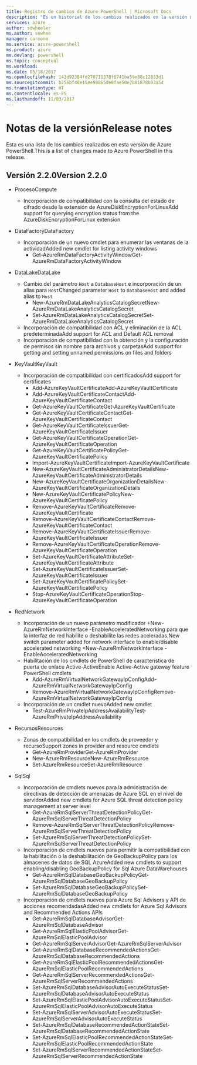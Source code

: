 ```yaml
---
title: Registro de cambios de Azure PowerShell | Microsoft Docs
description: "Es un historial de los cambios realizados en la versión más reciente de Azure PowerShell."
services: azure
author: sdwheeler
ms.author: sewhee
manager: carmonm
ms.service: azure-powershell
ms.product: azure
ms.devlang: powershell
ms.topic: conceptual
ms.workload: 
ms.date: 05/18/2017
ms.openlocfilehash: 143d92384fd270711378f6741ba59e88c12833d1
ms.sourcegitcommit: b256bf48e15ee98865de0fae50e7b81878b03a54
ms.translationtype: HT
ms.contentlocale: es-ES
ms.lasthandoff: 11/03/2017
---
```

# <a name="release-notes"></a><span data-ttu-id="01432-103">Notas de la versión</span><span class="sxs-lookup"><span data-stu-id="01432-103">Release notes</span></span>

<span data-ttu-id="01432-104">Esta es una lista de los cambios realizados en esta versión de Azure PowerShell.</span><span class="sxs-lookup"><span data-stu-id="01432-104">This is a list of changes made to Azure PowerShell in this release.</span></span>

## <a name="version-220"></a><span data-ttu-id="01432-105">Versión 2.2.0</span><span class="sxs-lookup"><span data-stu-id="01432-105">Version 2.2.0</span></span>
* <span data-ttu-id="01432-106">Proceso</span><span class="sxs-lookup"><span data-stu-id="01432-106">Compute</span></span>
  - <span data-ttu-id="01432-107">Incorporación de compatibilidad con la consulta del estado de cifrado desde la extensión de AzureDiskEncryptionForLinux</span><span class="sxs-lookup"><span data-stu-id="01432-107">Add support for querying encryption status from the AzureDiskEncryptionForLinux extension</span></span>
* <span data-ttu-id="01432-108">DataFactory</span><span class="sxs-lookup"><span data-stu-id="01432-108">DataFactory</span></span>
  - <span data-ttu-id="01432-109">Incorporación de un nuevo cmdlet para enumerar las ventanas de la actividad</span><span class="sxs-lookup"><span data-stu-id="01432-109">Added new cmdlet for listing activity windows</span></span>
    + <span data-ttu-id="01432-110">Get-AzureRmDataFactoryActivityWindow</span><span class="sxs-lookup"><span data-stu-id="01432-110">Get-AzureRmDataFactoryActivityWindow</span></span>
* <span data-ttu-id="01432-111">DataLake</span><span class="sxs-lookup"><span data-stu-id="01432-111">DataLake</span></span>
  - <span data-ttu-id="01432-112">Cambio del parámetro `Host` a `DatabaseHost` e incorporación de un alias para `Host`</span><span class="sxs-lookup"><span data-stu-id="01432-112">Changed parameter `Host` to `DatabaseHost` and added alias to `Host`</span></span>
    + <span data-ttu-id="01432-113">New-AzureRmDataLakeAnalyticsCatalogSecret</span><span class="sxs-lookup"><span data-stu-id="01432-113">New-AzureRmDataLakeAnalyticsCatalogSecret</span></span>
    + <span data-ttu-id="01432-114">Set-AzureRmDataLakeAnalyticsCatalogSecret</span><span class="sxs-lookup"><span data-stu-id="01432-114">Set-AzureRmDataLakeAnalyticsCatalogSecret</span></span>
  - <span data-ttu-id="01432-115">Incorporación de compatibilidad con ACL y eliminación de la ACL predeterminada</span><span class="sxs-lookup"><span data-stu-id="01432-115">Add support for ACL and Default ACL removal</span></span>
  - <span data-ttu-id="01432-116">Incorporación de compatibilidad con la obtención y la configuración de permisos sin nombre para archivos y carpetas</span><span class="sxs-lookup"><span data-stu-id="01432-116">Add support for getting and setting unnamed permissions on files and folders</span></span>
* <span data-ttu-id="01432-117">KeyVault</span><span class="sxs-lookup"><span data-stu-id="01432-117">KeyVault</span></span>
  - <span data-ttu-id="01432-118">Incorporación de compatibilidad con certificados</span><span class="sxs-lookup"><span data-stu-id="01432-118">Add support for certificates</span></span>
    + <span data-ttu-id="01432-119">Add-AzureKeyVaultCertificate</span><span class="sxs-lookup"><span data-stu-id="01432-119">Add-AzureKeyVaultCertificate</span></span>
    + <span data-ttu-id="01432-120">Add-AzureKeyVaultCertificateContact</span><span class="sxs-lookup"><span data-stu-id="01432-120">Add-AzureKeyVaultCertificateContact</span></span>
    + <span data-ttu-id="01432-121">Get-AzureKeyVaultCertificate</span><span class="sxs-lookup"><span data-stu-id="01432-121">Get-AzureKeyVaultCertificate</span></span>
    + <span data-ttu-id="01432-122">Get-AzureKeyVaultCertificateContact</span><span class="sxs-lookup"><span data-stu-id="01432-122">Get-AzureKeyVaultCertificateContact</span></span>
    + <span data-ttu-id="01432-123">Get-AzureKeyVaultCertificateIssuer</span><span class="sxs-lookup"><span data-stu-id="01432-123">Get-AzureKeyVaultCertificateIssuer</span></span>
    + <span data-ttu-id="01432-124">Get-AzureKeyVaultCertificateOperation</span><span class="sxs-lookup"><span data-stu-id="01432-124">Get-AzureKeyVaultCertificateOperation</span></span>
    + <span data-ttu-id="01432-125">Get-AzureKeyVaultCertificatePolicy</span><span class="sxs-lookup"><span data-stu-id="01432-125">Get-AzureKeyVaultCertificatePolicy</span></span>
    + <span data-ttu-id="01432-126">Import-AzureKeyVaultCertificate</span><span class="sxs-lookup"><span data-stu-id="01432-126">Import-AzureKeyVaultCertificate</span></span>
    + <span data-ttu-id="01432-127">New-AzureKeyVaultCertificateAdministratorDetails</span><span class="sxs-lookup"><span data-stu-id="01432-127">New-AzureKeyVaultCertificateAdministratorDetails</span></span>
    + <span data-ttu-id="01432-128">New-AzureKeyVaultCertificateOrganizationDetails</span><span class="sxs-lookup"><span data-stu-id="01432-128">New-AzureKeyVaultCertificateOrganizationDetails</span></span>
    + <span data-ttu-id="01432-129">New-AzureKeyVaultCertificatePolicy</span><span class="sxs-lookup"><span data-stu-id="01432-129">New-AzureKeyVaultCertificatePolicy</span></span>
    + <span data-ttu-id="01432-130">Remove-AzureKeyVaultCertificate</span><span class="sxs-lookup"><span data-stu-id="01432-130">Remove-AzureKeyVaultCertificate</span></span>
    + <span data-ttu-id="01432-131">Remove-AzureKeyVaultCertificateContact</span><span class="sxs-lookup"><span data-stu-id="01432-131">Remove-AzureKeyVaultCertificateContact</span></span>
    + <span data-ttu-id="01432-132">Remove-AzureKeyVaultCertificateIssuer</span><span class="sxs-lookup"><span data-stu-id="01432-132">Remove-AzureKeyVaultCertificateIssuer</span></span>
    + <span data-ttu-id="01432-133">Remove-AzureKeyVaultCertificateOperation</span><span class="sxs-lookup"><span data-stu-id="01432-133">Remove-AzureKeyVaultCertificateOperation</span></span>
    + <span data-ttu-id="01432-134">Set-AzureKeyVaultCertificateAttribute</span><span class="sxs-lookup"><span data-stu-id="01432-134">Set-AzureKeyVaultCertificateAttribute</span></span>
    + <span data-ttu-id="01432-135">Set-AzureKeyVaultCertificateIssuer</span><span class="sxs-lookup"><span data-stu-id="01432-135">Set-AzureKeyVaultCertificateIssuer</span></span>
    + <span data-ttu-id="01432-136">Set-AzureKeyVaultCertificatePolicy</span><span class="sxs-lookup"><span data-stu-id="01432-136">Set-AzureKeyVaultCertificatePolicy</span></span>
    + <span data-ttu-id="01432-137">Stop-AzureKeyVaultCertificateOperation</span><span class="sxs-lookup"><span data-stu-id="01432-137">Stop-AzureKeyVaultCertificateOperation</span></span>
* <span data-ttu-id="01432-138">Red</span><span class="sxs-lookup"><span data-stu-id="01432-138">Network</span></span>

  - <span data-ttu-id="01432-139">Incorporación de un nuevo parámetro modificador +New-AzureRmNetworkInterface -EnableAcceleratedNetworking para que la interfaz de red habilite o deshabilite las redes aceleradas.</span><span class="sxs-lookup"><span data-stu-id="01432-139">New switch parameter added for network interface to enable/disable accelerated networking +New-AzureRmNetworkInterface -EnableAcceleratedNetworking</span></span>
  - <span data-ttu-id="01432-140">Habilitación de los cmdlets de PowerShell de característica de puerta de enlace Active-Active</span><span class="sxs-lookup"><span data-stu-id="01432-140">Enable Active-Active gateway feature PowerShell cmdlets</span></span>
    + <span data-ttu-id="01432-141">Add-AzureRmVirtualNetworkGatewayIpConfig</span><span class="sxs-lookup"><span data-stu-id="01432-141">Add-AzureRmVirtualNetworkGatewayIpConfig</span></span>
    + <span data-ttu-id="01432-142">Remove-AzureRmVirtualNetworkGatewayIpConfig</span><span class="sxs-lookup"><span data-stu-id="01432-142">Remove-AzureRmVirtualNetworkGatewayIpConfig</span></span>
  - <span data-ttu-id="01432-143">Incorporación de un cmdlet nuevo</span><span class="sxs-lookup"><span data-stu-id="01432-143">Added new cmdlet</span></span>
    + <span data-ttu-id="01432-144">Test-AzureRmPrivateIpAddressAvailability</span><span class="sxs-lookup"><span data-stu-id="01432-144">Test-AzureRmPrivateIpAddressAvailability</span></span>
* <span data-ttu-id="01432-145">Recursos</span><span class="sxs-lookup"><span data-stu-id="01432-145">Resources</span></span>
  - <span data-ttu-id="01432-146">Zonas de compatibilidad en los cmdlets de proveedor y recurso</span><span class="sxs-lookup"><span data-stu-id="01432-146">Support zones in provider and resource cmdlets</span></span>
    + <span data-ttu-id="01432-147">Get-AzureRmProvider</span><span class="sxs-lookup"><span data-stu-id="01432-147">Get-AzureRmProvider</span></span>
    + <span data-ttu-id="01432-148">New-AzureRmResource</span><span class="sxs-lookup"><span data-stu-id="01432-148">New-AzureRmResource</span></span>
    + <span data-ttu-id="01432-149">Set-AzureRmResource</span><span class="sxs-lookup"><span data-stu-id="01432-149">Set-AzureRmResource</span></span>
* <span data-ttu-id="01432-150">Sql</span><span class="sxs-lookup"><span data-stu-id="01432-150">Sql</span></span>
  - <span data-ttu-id="01432-151">Incorporación de cmdlets nuevos para la administración de directivas de detección de amenazas de Azure SQL en el nivel de servidor</span><span class="sxs-lookup"><span data-stu-id="01432-151">Added new cmdlets for Azure SQL threat detection policy management at server level</span></span>
    + <span data-ttu-id="01432-152">Get-AzureRmSqlServerThreatDetectionPolicy</span><span class="sxs-lookup"><span data-stu-id="01432-152">Get-AzureRmSqlServerThreatDetectionPolicy</span></span>
    + <span data-ttu-id="01432-153">Remove-AzureRmSqlServerThreatDetectionPolicy</span><span class="sxs-lookup"><span data-stu-id="01432-153">Remove-AzureRmSqlServerThreatDetectionPolicy</span></span>
    + <span data-ttu-id="01432-154">Set-AzureRmSqlServerThreatDetectionPolicy</span><span class="sxs-lookup"><span data-stu-id="01432-154">Set-AzureRmSqlServerThreatDetectionPolicy</span></span>
  - <span data-ttu-id="01432-155">Incorporación de cmdlets nuevos para permitir la compatibilidad con la habilitación o la deshabilitación de GeoBackupPolicy para los almacenes de datos de SQL Azure</span><span class="sxs-lookup"><span data-stu-id="01432-155">Added new cmdlets to support enabling/disabling GeoBackupPolicy for Sql Azure DataWarehouses</span></span>
    + <span data-ttu-id="01432-156">Get-AzureRmSqlDatabaseGeoBackupPolicy</span><span class="sxs-lookup"><span data-stu-id="01432-156">Get-AzureRmSqlDatabaseGeoBackupPolicy</span></span>
    + <span data-ttu-id="01432-157">Set-AzureRmSqlDatabaseGeoBackupPolicy</span><span class="sxs-lookup"><span data-stu-id="01432-157">Set-AzureRmSqlDatabaseGeoBackupPolicy</span></span>
  - <span data-ttu-id="01432-158">Incorporación de cmdlets nuevos para Azure Sql Advisors y API de acciones recomendadas</span><span class="sxs-lookup"><span data-stu-id="01432-158">Added new cmdlets for Azure Sql Advisors and Recommended Actions APIs</span></span>
    + <span data-ttu-id="01432-159">Get-AzureRmSqlDatabaseAdvisor</span><span class="sxs-lookup"><span data-stu-id="01432-159">Get-AzureRmSqlDatabaseAdvisor</span></span>
    + <span data-ttu-id="01432-160">Get-AzureRmSqlElasticPoolAdvisor</span><span class="sxs-lookup"><span data-stu-id="01432-160">Get-AzureRmSqlElasticPoolAdvisor</span></span>
    + <span data-ttu-id="01432-161">Get-AzureRmSqlServerAdvisor</span><span class="sxs-lookup"><span data-stu-id="01432-161">Get-AzureRmSqlServerAdvisor</span></span>
    + <span data-ttu-id="01432-162">Get-AzureRmSqlDatabaseRecommendedActions</span><span class="sxs-lookup"><span data-stu-id="01432-162">Get-AzureRmSqlDatabaseRecommendedActions</span></span>
    + <span data-ttu-id="01432-163">Get-AzureRmSqlElasticPoolRecommendedActions</span><span class="sxs-lookup"><span data-stu-id="01432-163">Get-AzureRmSqlElasticPoolRecommendedActions</span></span>
    + <span data-ttu-id="01432-164">Get-AzureRmSqlServerRecommendedActions</span><span class="sxs-lookup"><span data-stu-id="01432-164">Get-AzureRmSqlServerRecommendedActions</span></span>
    + <span data-ttu-id="01432-165">Set-AzureRmSqlDatabaseAdvisorAutoExecuteStatus</span><span class="sxs-lookup"><span data-stu-id="01432-165">Set-AzureRmSqlDatabaseAdvisorAutoExecuteStatus</span></span>
    + <span data-ttu-id="01432-166">Set-AzureRmSqlElasticPoolAdvisorAutoExecuteStatus</span><span class="sxs-lookup"><span data-stu-id="01432-166">Set-AzureRmSqlElasticPoolAdvisorAutoExecuteStatus</span></span>
    + <span data-ttu-id="01432-167">Set-AzureRmSqlServerAdvisorAutoExecuteStatus</span><span class="sxs-lookup"><span data-stu-id="01432-167">Set-AzureRmSqlServerAdvisorAutoExecuteStatus</span></span>
    + <span data-ttu-id="01432-168">Set-AzureRmSqlDatabaseRecommendedActionState</span><span class="sxs-lookup"><span data-stu-id="01432-168">Set-AzureRmSqlDatabaseRecommendedActionState</span></span>
    + <span data-ttu-id="01432-169">Set-AzureRmSqlElasticPoolRecommendedActionState</span><span class="sxs-lookup"><span data-stu-id="01432-169">Set-AzureRmSqlElasticPoolRecommendedActionState</span></span>
    + <span data-ttu-id="01432-170">Set-AzureRmSqlServerRecommendedActionState</span><span class="sxs-lookup"><span data-stu-id="01432-170">Set-AzureRmSqlServerRecommendedActionState</span></span>

